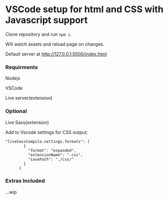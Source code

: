 # VSCode setup for html and CSS with Javascript support

Clone repository and run ```npm i```.

Will watch assets and reload page on changes.

Default server at http://127.0.0.1:5500/index.html

### Requirments

Nodejs

VSCode

Live server(extension)

### Optional

Live Sass(extension)

Add to Vscode settings for CSS output;

```
"liveSassCompile.settings.formats": [
        {
          "format": "expanded",
          "extensionName": ".css",
          "savePath": "./css/"
        }
      ]
```

### Extras Included
...wip